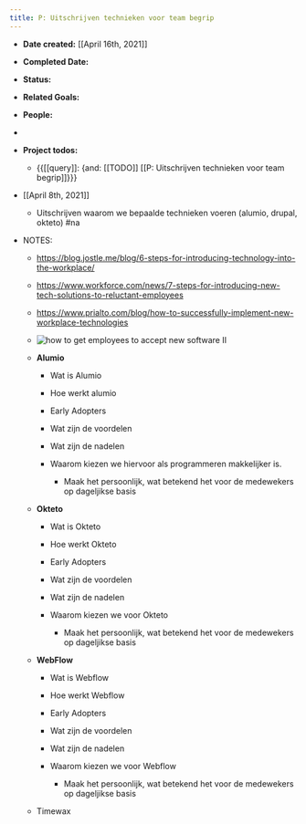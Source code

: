```yaml
---
title: P: Uitschrijven technieken voor team begrip
---
```


- **Date created:** [[April 16th, 2021]]

- **Completed Date:** 

- **Status:** 

- **Related Goals:** 

- **People:**

- 

- **Project todos:**
	 - {{[[query]]: {and: [[TODO]] [[P: Uitschrijven technieken voor team begrip]]}}}

- [[April 8th, 2021]]
	 - Uitschrijven waarom we bepaalde technieken voeren (alumio, drupal, okteto) #na

- NOTES:
	 - https://blog.jostle.me/blog/6-steps-for-introducing-technology-into-the-workplace/

	 - https://www.workforce.com/news/7-steps-for-introducing-new-tech-solutions-to-reluctant-employees

	 - https://www.prialto.com/blog/how-to-successfully-implement-new-workplace-technologies

	 - ![how to get employees to accept new software II](https://emergeapp.net/wp-content/uploads/2018/08/how-to-get-employees-to-accept-new-software-II.png)

	 - **Alumio**
		 - Wat is Alumio

		 - Hoe werkt alumio

		 - Early Adopters

		 - Wat zijn de voordelen

		 - Wat zijn de nadelen

		 - Waarom kiezen we hiervoor als programmeren makkelijker is.
			 - Maak het persoonlijk, wat betekend het voor de medewekers op dageljikse basis

	 - **Okteto**
		 - Wat is Okteto

		 - Hoe werkt Okteto

		 - Early Adopters

		 - Wat zijn de voordelen

		 - Wat zijn de nadelen

		 - Waarom kiezen we voor Okteto
			 - Maak het persoonlijk, wat betekend het voor de medewekers op dageljikse basis

	 - **WebFlow**
		 - Wat is Webflow

		 - Hoe werkt Webflow

		 - Early Adopters

		 - Wat zijn de voordelen

		 - Wat zijn de nadelen

		 - Waarom kiezen we voor Webflow 
			 - Maak het persoonlijk, wat betekend het voor de medewekers op dageljikse basis

	 - Timewax
